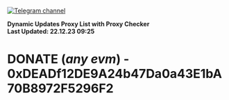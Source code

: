 [![Telegram channel](https://img.shields.io/endpoint?url=https://runkit.io/damiankrawczyk/telegram-badge/branches/master?url=https://t.me/n4z4v0d)](https://t.me/n4z4v0d) 

**Dynamic Updates Proxy List with Proxy Checker**  
**Last Updated: 22.12.23 09:25**

# DONATE (_any evm_) - 0xDEADf12DE9A24b47Da0a43E1bA70B8972F5296F2
